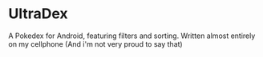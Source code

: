 # UltraDex
A Pokedex for Android, featuring filters and sorting.
Written almost entirely on my cellphone (And i'm not very proud to say that)
